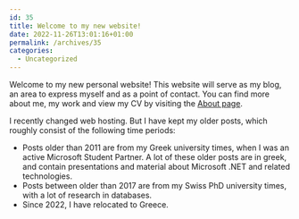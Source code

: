 ```yaml
---
id: 35
title: Welcome to my new website!
date: 2022-11-26T13:01:16+01:00
permalink: /archives/35
categories:
  - Uncategorized
---
```

Welcome to my new personal website! This website will serve as my blog, an area to express myself and as a point of contact. You can find more about me, my work and view my CV by visiting the [About page](/about.html).

I recently changed web hosting. But I have kept my older posts, which roughly consist of the following time periods:

* Posts older than 2011 are from my Greek university times, when I was an active Microsoft Student Partner. A lot of these older posts are in greek, and contain presentations and material about Microsoft .NET and related technologies. 
* Posts between older than 2017 are from my Swiss PhD university times, with a lot of research in databases. 
* Since 2022, I have relocated to Greece.